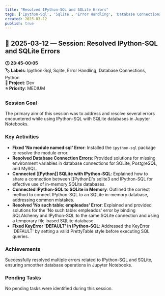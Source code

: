 ```yaml
---
title: "Resolved IPython-SQL and SQLite Errors"
tags: ['Ipython-Sql', 'Sqlite', 'Error Handling', 'Database Connections', 'Python']
created: 2025-03-12
publish: true
---
```


## 📅 2025-03-12 — Session: Resolved IPython-SQL and SQLite Errors

**🕒 23:45–00:05**  
**🏷️ Labels**: Ipython-Sql, Sqlite, Error Handling, Database Connections, Python  
**📂 Project**: Dev  
**⭐ Priority**: MEDIUM  


### Session Goal
The primary aim of this session was to address and resolve several errors encountered while using IPython-SQL with SQLite databases in Jupyter Notebooks.

### Key Activities
- **Fixed 'No module named sql' Error**: Installed the `ipython-sql` package to resolve the module error.
- **Resolved Database Connection Errors**: Provided solutions for missing environment variables in database connections for SQLite, PostgreSQL, and MySQL.
- **Connected [[Python]] SQLite with IPython-SQL**: Explained how to share a connection between [[Python]]'s sqlite3 and IPython-SQL for effective use of in-memory SQLite databases.
- **Connected IPython-SQL to SQLite in Memory**: Outlined the correct method to connect IPython-SQL to an SQLite in-memory database, addressing common mistakes.
- **Resolved 'No such table: empleados' Error**: Explained and provided solutions for the 'No such table: empleados' error by binding SQLAlchemy and IPython-SQL to the same SQLite connection and using a temporary file-based SQLite database.
- **Fixed KeyError 'DEFAULT' in IPython-SQL**: Addressed the KeyError 'DEFAULT' by setting a valid PrettyTable style before executing SQL queries.

### Achievements
Successfully resolved multiple errors related to IPython-SQL and SQLite, ensuring smoother database operations in Jupyter Notebooks.

### Pending Tasks
No pending tasks were identified during this session.

